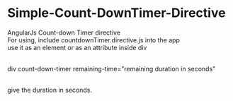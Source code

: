 # Simple-Count-DownTimer-Directive
AngularJs Count-down Timer directive<br/>
For using, include countdownTimer.directive.js into the app<br/>
use it as an element or as an attribute inside div<br/><br/>

div count-down-timer remaining-time="remaining duration in seconds" <br/><br/>

give the duration in seconds.
